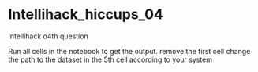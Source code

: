 # Intellihack_hiccups_04
Intellihack o4th question

Run all cells in the notebook to get the output.
    remove the first cell
    change the path to the dataset in the 5th cell according to your system




